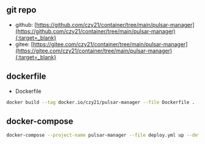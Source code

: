 ## git repo
  - github: [https://github.com/czy21/container/tree/main/pulsar-manager](https://github.com/czy21/container/tree/main/pulsar-manager){:target=_blank}
  - gitee: [https://gitee.com/czy21/container/tree/main/pulsar-manager](https://gitee.com/czy21/container/tree/main/pulsar-manager){:target=_blank}
## dockerfile
- Dockerfile
```bash
docker build --tag docker.io/czy21/pulsar-manager --file Dockerfile . --pull
```
## docker-compose
```bash
docker-compose --project-name pulsar-manager --file deploy.yml up --detach --remove-orphans
```
